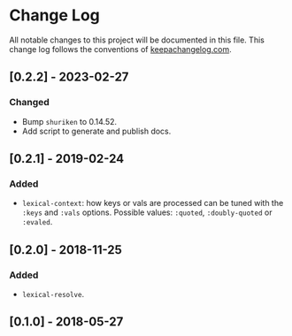 # Change Log
All notable changes to this project will be documented in this file. This change log follows the conventions of [keepachangelog.com](http://keepachangelog.com/).

## [0.2.2] - 2023-02-27
### Changed
- Bump `shuriken` to 0.14.52.
- Add script to generate and publish docs.

## [0.2.1] - 2019-02-24
### Added
- `lexical-context`: how keys or vals are processed can be tuned with the
  `:keys` and `:vals` options. Possible values: `:quoted`, `:doubly-quoted`
  or `:evaled`.

## [0.2.0] - 2018-11-25
### Added
- `lexical-resolve`.

## [0.1.0] - 2018-05-27

